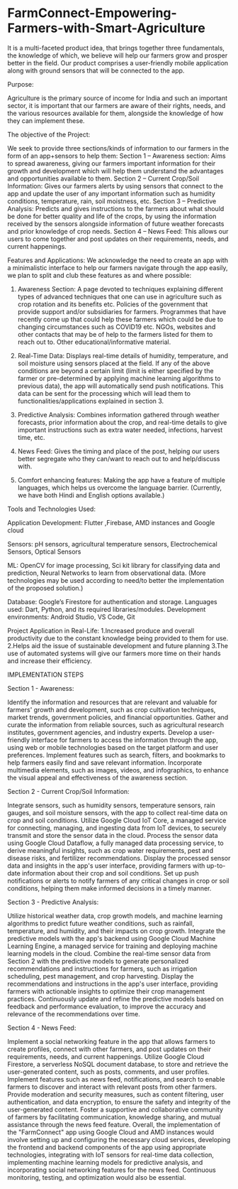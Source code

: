 # FarmConnect-Empowering-Farmers-with-Smart-Agriculture


It is a multi-faceted product idea, that brings together three fundamentals, the knowledge of which, we believe will help our farmers grow and prosper better in the field. Our product comprises a user-friendly mobile application along with ground sensors that will be connected to the app.


Purpose: 

Agriculture is the primary source of income for India and such an important sector, it is important that our farmers are aware of their rights, needs, and the various resources available for them, alongside the knowledge of how they can implement these.

The objective of the Project: 

We seek to provide three sections/kinds of information to our farmers in the form of an app+sensors to help them:
Section 1 – Awareness section: Aims to spread awareness, giving our farmers important information for their growth and development which will help them understand the advantages and opportunities available to them.
Section 2 – Current Crop/Soil Information: Gives our farmers alerts by using sensors that connect to the app and update the user of any important information such as humidity conditions, temperature, rain, soil moistness, etc.
Section 3 – Predictive Analysis: Predicts and gives instructions to the farmers about what should be done for better quality and life of the crops, by using the information received by the sensors alongside information of future weather forecasts and prior knowledge of crop needs.
Section 4 – News Feed: This allows our users to come together and post updates on their requirements, needs, and current happenings.

Features and Applications: 
We acknowledge the need to create an app with a minimalistic interface to help our farmers navigate through the app easily, we plan to split and club these features as and where possible:

1. Awareness Section:
A page devoted to techniques explaining different types of advanced techniques that one can use in agriculture such as crop rotation and its benefits etc.
Policies of the government that provide support and/or subsidiaries for farmers.
Programmes that have recently come up that could help these farmers which could be due to changing circumstances such as COVID19 etc.
NGOs, websites and other contacts that may be of help to the farmers listed for them to reach out to.
Other educational/informative material.

2. Real-Time Data:
Displays real-time details of humidity, temperature, and soil moisture using sensors placed at the field.
If any of the above conditions are beyond a certain limit (limit is either specified by the farmer or pre-determined by applying machine learning algorithms to previous data), the app will automatically send push notifications.
This data can be sent for the processing which will lead them to functionalities/applications explained in section 3.

3. Predictive Analysis:
Combines information gathered through weather forecasts, prior information about the crop, and real-time details to give important instructions such as extra water needed, infections, harvest time, etc.

4. News Feed:
Gives the timing and place of the post, helping our users better segregate who they can/want to reach out to and help/discuss with.

5. Comfort enhancing features:
Making the app have a feature of multiple languages, which helps us overcome the language barrier.  (Currently, we have both Hindi and English options available.)


Tools and Technologies Used:

Application Development: 
Flutter ,Firebase, AMD instances and Google cloud

Sensors: 
pH sensors, agricultural temperature sensors, Electrochemical Sensors, Optical Sensors

ML:
OpenCV for image processing, Sci kit library for classifying data and prediction, Neural Networks to learn from observational data. (More technologies may be used according to need/to better the implementation of the proposed solution.)

Database: 
Google’s Firestore for authentication and storage.
Languages used: Dart, Python, and its required libraries/modules.
Development environments: Android Studio, VS Code, Git

Project Application in Real-Life:
1.Increased produce and overall productivity due to the constant knowledge being provided to them for use.
2.Helps aid the issue of sustainable development and future planning
3.The use of automated systems will give our farmers more time on their hands and increase their efficiency.

IMPLEMENTATION STEPS

Section 1 - Awareness:

Identify the information and resources that are relevant and valuable for farmers' growth and development, such as crop cultivation techniques, market trends, government policies, and financial opportunities.
Gather and curate the information from reliable sources, such as agricultural research institutes, government agencies, and industry experts.
Develop a user-friendly interface for farmers to access the information through the app, using web or mobile technologies based on the target platform and user preferences.
Implement features such as search, filters, and bookmarks to help farmers easily find and save relevant information.
Incorporate multimedia elements, such as images, videos, and infographics, to enhance the visual appeal and effectiveness of the awareness section.

Section 2 - Current Crop/Soil Information:

Integrate sensors, such as humidity sensors, temperature sensors, rain gauges, and soil moisture sensors, with the app to collect real-time data on crop and soil conditions.
Utilize Google Cloud IoT Core, a managed service for connecting, managing, and ingesting data from IoT devices, to securely transmit and store the sensor data in the cloud.
Process the sensor data using Google Cloud Dataflow, a fully managed data processing service, to derive meaningful insights, such as crop water requirements, pest and disease risks, and fertilizer recommendations.
Display the processed sensor data and insights in the app's user interface, providing farmers with up-to-date information about their crop and soil conditions.
Set up push notifications or alerts to notify farmers of any critical changes in crop or soil conditions, helping them make informed decisions in a timely manner.

Section 3 - Predictive Analysis:

Utilize historical weather data, crop growth models, and machine learning algorithms to predict future weather conditions, such as rainfall, temperature, and humidity, and their impacts on crop growth.
Integrate the predictive models with the app's backend using Google Cloud Machine Learning Engine, a managed service for training and deploying machine learning models in the cloud.
Combine the real-time sensor data from Section 2 with the predictive models to generate personalized recommendations and instructions for farmers, such as irrigation scheduling, pest management, and crop harvesting.
Display the recommendations and instructions in the app's user interface, providing farmers with actionable insights to optimize their crop management practices.
Continuously update and refine the predictive models based on feedback and performance evaluation, to improve the accuracy and relevance of the recommendations over time.

Section 4 - News Feed:

Implement a social networking feature in the app that allows farmers to create profiles, connect with other farmers, and post updates on their requirements, needs, and current happenings.
Utilize Google Cloud Firestore, a serverless NoSQL document database, to store and retrieve the user-generated content, such as posts, comments, and user profiles.
Implement features such as news feed, notifications, and search to enable farmers to discover and interact with relevant posts from other farmers.
Provide moderation and security measures, such as content filtering, user authentication, and data encryption, to ensure the safety and integrity of the user-generated content.
Foster a supportive and collaborative community of farmers by facilitating communication, knowledge sharing, and mutual assistance through the news feed feature.
Overall, the implementation of the "FarmConnect" app using Google Cloud and AMD instances would involve setting up and configuring the necessary cloud services, developing the frontend and backend components of the app using appropriate technologies, integrating with IoT sensors for real-time data collection, implementing machine learning models for predictive analysis, and incorporating social networking features for the news feed. Continuous monitoring, testing, and optimization would also be essential.






